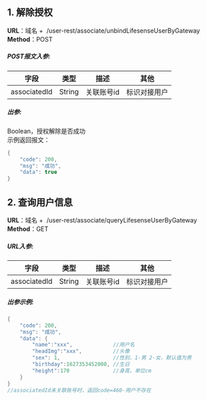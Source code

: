 <a name="Kryue"></a>
## 1. 解除授权
**URL**：域名 +  /user-rest/associate/unbindLifesenseUserByGateway<br />**Method**：POST
<a name="wMfnX"></a>
##### POST报文入参:
| **字段** | **类型** | **描述** | **其他** |
| --- | --- | --- | --- |
| associatedId | String | 关联账号id | 标识对接用户 |

<a name="E5BYE"></a>
##### 出参:
Boolean，授权解除是否成功<br />示例返回报文：
```java
{
    "code": 200,
    "msg": "成功",
    "data": true
}
```
<a name="LOjxO"></a>
## 2. 查询用户信息
**URL**：域名 +  /user-rest/associate/queryLifesenseUserByGateway<br />**Method**：GET
<a name="WKt2d"></a>
##### URL入参:
| **字段** | **类型** | **描述** | **其他** |
| --- | --- | --- | --- |
| associatedId | String | 关联账号id | 标识对接用户 |

<a name="neYTK"></a>
##### 出参示例:
```java
{
    "code": 200,
    "msg": "成功",
    "data": {
        "name":"xxx",             //用户名
        "headImg":"xxx",          //头像
        "sex": 1,                 //性别，1-男 2-女，默认值为男
        "birthday":1627353452000, //生日
        "height":170              //身高，单位cm
    }
}
//associatedId未关联账号时，返回code=460-用户不存在
```
​<br />

